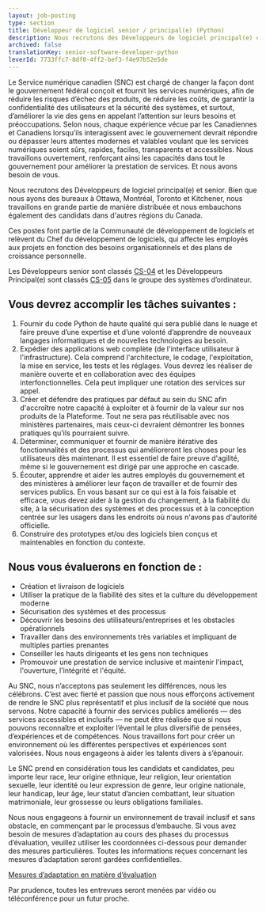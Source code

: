 ```yaml
---
layout: job-posting
type: section
title: Développeur de logiciel senior / principal(e) (Python)
description: Nous recrutons des Développeurs de logiciel principal(e) et senior. Bien que nous ayons des bureaux à Ottawa, Montréal, Toronto et Kitchener, nous travaillons en grande partie de manière distribuée et nous embauchons également des candidats dans d'autres régions du Canada.
archived: false
translationKey: senior-software-developer-python
leverId: 7733ffc7-8df0-4ff2-bef3-f4e97b52e5de
---
```

Le Service numérique canadien (SNC) est chargé de changer la façon dont le gouvernement fédéral conçoit et fournit les services numériques, afin de réduire les risques d’échec des produits, de réduire les coûts, de garantir la confidentialité des utilisateurs et la sécurité des systèmes, et surtout, d’améliorer la vie des gens en appelant l’attention sur leurs besoins et préoccupations. Selon nous, chaque expérience vécue par les Canadiennes et Canadiens lorsqu’ils interagissent avec le gouvernement devrait répondre ou dépasser leurs attentes modernes et valables voulant que les services numériques soient sûrs, rapides, faciles, transparents et accessibles. Nous travaillons ouvertement, renforçant ainsi les capacités dans tout le gouvernement pour améliorer la prestation de services. Et nous avons besoin de vous.

Nous recrutons des Développeurs de logiciel principal(e) et senior. Bien que nous ayons des bureaux à Ottawa, Montréal, Toronto et Kitchener, nous travaillons en grande partie de manière distribuée et nous embauchons également des candidats dans d'autres régions du Canada.

Ces postes font partie de la Communauté de développement de logiciels et relèvent du Chef du développement de logiciels, qui affecte les employés aux projets en fonction des besoins organisationnels et des plans de croissance personnelle. 

Les Développeurs senior sont classés [CS-04](https://www.tbs-sct.gc.ca/agreements-conventions/view-visualiser-fra.aspx?id=1#toc12259212260) et les Développeurs Principal(e) sont classés [CS-05](https://www.tbs-sct.gc.ca/agreements-conventions/view-visualiser-fra.aspx?id=1#toc12259212260) dans le groupe des systèmes d’ordinateur.

## Vous devrez accomplir les tâches suivantes :

1. Fournir du code Python de haute qualité qui sera publié dans le nuage et faire preuve d’une expertise et d’une volonté d’apprendre de nouveaux langages informatiques et de nouvelles technologies au besoin.
2. Expédier des applications web complète (de l'interface utilisateur à l'infrastructure). Cela comprend l'architecture, le codage, l'exploitation, la mise en service, les tests et les réglages. Vous devrez les réaliser de manière ouverte et en collaboration avec des équipes interfonctionnelles. Cela peut impliquer une rotation des services sur appel.
3. Créer et défendre des pratiques par défaut au sein du SNC afin d'accroître notre capacité à exploiter et à fournir de la valeur sur nos produits de la Plateforme. Tout ne sera pas réutilisable avec nos ministères partenaires, mais ceux-ci devraient démontrer les bonnes pratiques qu'ils pourraient suivre.
4. Déterminer, communiquer et fournir de manière itérative des fonctionnalités et des processus qui amélioreront les choses pour les utilisateurs dès maintenant. Il est essentiel de faire preuve d'agilité, même si le gouvernement est dirigé par une approche en cascade.
5. Écouter, apprendre et aider les autres employés du gouvernement et des ministères à améliorer leur façon de travailler et de fournir des services publics. En vous basant sur ce qui est à la fois faisable et efficace, vous devez aider à la gestion du changement, à la fiabilité du site, à la sécurisation des systèmes et des processus et à la conception centrée sur les usagers dans les endroits où nous n'avons pas d'autorité officielle.
6. Construire des prototypes et/ou des logiciels bien conçus et maintenables en fonction du contexte. 

## Nous vous évaluerons en fonction de :

* Création et livraison de logiciels
* Utiliser la pratique de la fiabilité des sites et la culture du développement moderne 
* Sécurisation des systèmes et des processus
* Découvrir les besoins des utilisateurs/entreprises et les obstacles opérationnels
* Travailler dans des environnements très variables et impliquant de multiples parties prenantes
* Conseiller les hauts dirigeants et les gens non techniques 
* Promouvoir une prestation de service inclusive et maintenir l'impact, l'ouverture, l'intégrité et l'équité.

Au SNC, nous n’acceptons pas seulement les différences, nous les célébrons. C’est avec fierté et passion que nous nous efforçons activement de rendre le SNC plus représentatif et plus inclusif de la société que nous servons. Notre capacité à fournir des services publics améliorés — des services accessibles et inclusifs — ne peut être réalisée que si nous pouvons reconnaître et exploiter l’éventail le plus diversifié de pensées, d’expériences et de compétences. Nous travaillons fort pour créer un environnement où les différentes perspectives et expériences sont valorisées. Nous nous engageons à aider les talents divers à s’épanouir.

Le SNC prend en considération tous les candidats et candidates, peu importe leur race, leur origine ethnique, leur religion, leur orientation sexuelle, leur identité ou leur expression de genre, leur origine nationale, leur handicap, leur âge, leur statut d’ancien combattant, leur situation matrimoniale, leur grossesse ou leurs obligations familiales. 

Nous nous engageons à fournir un environnement de travail inclusif et sans obstacle, en commençant par le processus d’embauche. Si vous avez besoin de mesures d’adaptation au cours des phases du processus d’évaluation, veuillez utiliser les coordonnées ci-dessous pour demander des mesures particulières. Toutes les informations reçues concernant les mesures d’adaptation seront gardées confidentielles.

[Mesures d’adaptation en matière d’évaluation](https://www.canada.ca/fr/commission-fonction-publique/services/mesures-d-adaptation-matiere-evaluation.html)

Par prudence, toutes les entrevues seront menées par vidéo ou téléconférence pour un futur proche.
